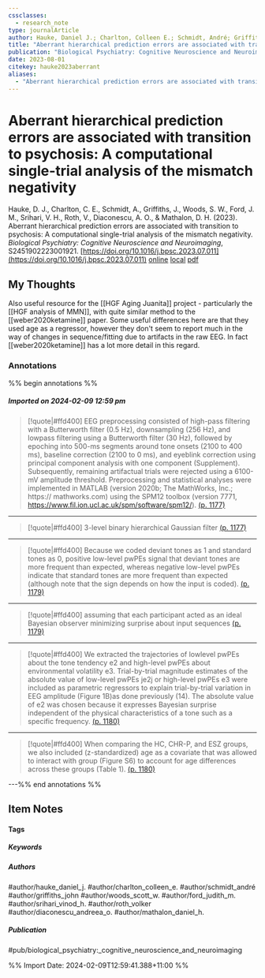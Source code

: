 ```yaml
---
cssclasses:
  - research_note
type: journalArticle
author: Hauke, Daniel J.; Charlton, Colleen E.; Schmidt, André; Griffiths, John; Woods, Scott W.; Ford, Judith M.; Srihari, Vinod H.; Roth, Volker; Diaconescu, Andreea O.; Mathalon, Daniel H.
title: "Aberrant hierarchical prediction errors are associated with transition to psychosis: A computational single-trial analysis of the mismatch negativity"
publication: "Biological Psychiatry: Cognitive Neuroscience and Neuroimaging"
date: 2023-08-01
citekey: hauke2023aberrant
aliases:
  - "Aberrant hierarchical prediction errors are associated with transition to psychosis: A computational single-trial analysis of the mismatch negativity"
---
```


# Aberrant hierarchical prediction errors are associated with transition to psychosis: A computational single-trial analysis of the mismatch negativity

Hauke, D. J., Charlton, C. E., Schmidt, A., Griffiths, J., Woods, S. W., Ford, J. M., Srihari, V. H., Roth, V., Diaconescu, A. O., & Mathalon, D. H. (2023). Aberrant hierarchical prediction errors are associated with transition to psychosis: A computational single-trial analysis of the mismatch negativity. _Biological Psychiatry: Cognitive Neuroscience and Neuroimaging_, S2451902223001921. [https://doi.org/10.1016/j.bpsc.2023.07.011](https://doi.org/10.1016/j.bpsc.2023.07.011)
[online](http://zotero.org/users/local/kZl3QdXV/items/SVFGWY33) [local](zotero://select/library/items/SVFGWY33) [pdf](file:///home/gjc216/Zotero/storage/FG3JZCWW/1-s2.0-S2451902223001921-main.pdf)
 


## My Thoughts

Also useful resource for the [[HGF Aging Juanita]] project - particularly the [[HGF analysis of MMN]], with quite similar method to the [[weber2020ketamine]] paper. Some useful differences here are that they used age as a regressor, however they don't seem to report much in the way of changes in sequence/fitting due to artifacts in the raw EEG. In fact [[weber2020ketamine]] has a lot more detail in this regard.
 
### Annotations

%% begin annotations %%

##### Imported on 2024-02-09 12:59 pm
>[!quote|#ffd400]
>EEG preprocessing consisted of high-pass filtering with a Butterworth filter (0.5 Hz), downsampling (256 Hz), and lowpass filtering using a Butterworth filter (30 Hz), followed by epoching into 500-ms segments around tone onsets (2100 to 400 ms), baseline correction (2100 to 0 ms), and eyeblink correction using principal component analysis with one component (Supplement). Subsequently, remaining artifactual trials were rejected using a 6100-mV amplitude threshold. Preprocessing and statistical analyses were implemented in MATLAB (version 2020b; The MathWorks, Inc.; https:// mathworks.com) using the SPM12 toolbox (version 7771, https://www.fil.ion.ucl.ac.uk/spm/software/spm12/). [(p. 1177)](zotero://open-pdf/library/items/FG3JZCWW?page=1177&annotation=EQGFYJJC)

---
>[!quote|#ffd400]
>3-level binary hierarchical Gaussian filter [(p. 1177)](zotero://open-pdf/library/items/FG3JZCWW?page=1177&annotation=GYUNFRVY)

---
>[!quote|#ffd400]
>Because we coded deviant tones as 1 and standard tones as 0, positive low-level pwPEs signal that deviant tones are more frequent than expected, whereas negative low-level pwPEs indicate that standard tones are more frequent than expected (although note that the sign depends on how the input is coded). [(p. 1179)](zotero://open-pdf/library/items/FG3JZCWW?page=1179&annotation=RFLEM6W2)

---
>[!quote|#ffd400]
>assuming that each participant acted as an ideal Bayesian observer minimizing surprise about input sequences [(p. 1179)](zotero://open-pdf/library/items/FG3JZCWW?page=1179&annotation=Q7CTZXFE)

---
>[!quote|#ffd400]
>We extracted the trajectories of lowlevel pwPEs about the tone tendency e2 and high-level pwPEs about environmental volatility e3. Trial-by-trial magnitude estimates of the absolute value of low-level pwPEs je2j or high-level pwPEs e3 were included as parametric regressors to explain trial-by-trial variation in EEG amplitude (Figure 1B)as done previously (14). The absolute value of e2 was chosen because it expresses Bayesian surprise independent of the physical characteristics of a tone such as a specific frequency. [(p. 1180)](zotero://open-pdf/library/items/FG3JZCWW?page=1180&annotation=4SW3YK75)

---
>[!quote|#ffd400]
>When comparing the HC, CHR-P, and ESZ groups, we also included (z-standardized) age as a covariate that was allowed to interact with group (Figure S6) to account for age differences across these groups (Table 1). [(p. 1180)](zotero://open-pdf/library/items/FG3JZCWW?page=1180&annotation=CHBWB9MP)

---%% end annotations %%

## Item Notes

#### Tags

##### Keywords

##### Authors

#author/hauke_daniel_j. #author/charlton_colleen_e. #author/schmidt_andré #author/griffiths_john #author/woods_scott_w. #author/ford_judith_m. #author/srihari_vinod_h. #author/roth_volker #author/diaconescu_andreea_o. #author/mathalon_daniel_h.

##### Publication

#pub/biological_psychiatry:_cognitive_neuroscience_and_neuroimaging


%% Import Date: 2024-02-09T12:59:41.388+11:00 %%

